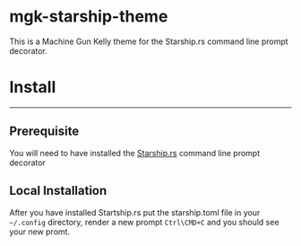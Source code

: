 # mgk-starship-theme
This is a Machine Gun Kelly theme for the Starship.rs command line prompt decorator. 


# Install
---

## Prerequisite 

You will need to have installed the [Starship.rs](https://starship.rs/guide/#%F0%9F%9A%80-installation) command line prompt decorator

## Local Installation

After you have installed Startship.rs put the starship.toml file in your `~/.config` directory, render a new prompt `Ctrl\CMD+C` and you should see your new promt. 
